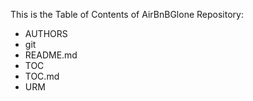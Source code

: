 This is the Table of Contents of AirBnBGlone Repository: 
- AUTHORS
- git
- README.md
- TOC
- TOC.md
- URM
